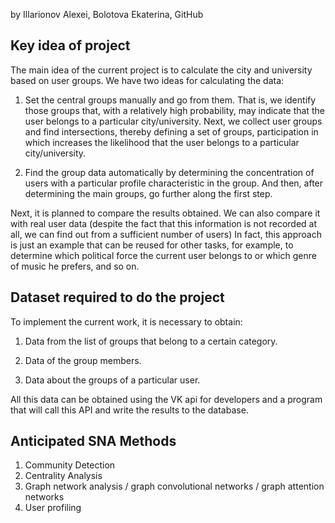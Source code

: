 by Illarionov Alexei, Bolotova Ekaterina, GitHub
## Key idea of project

The main idea of the current project is to calculate the city and university based on user groups. We have two ideas for calculating the data:

1. Set the central groups manually and go from them. That is, we identify those groups that, with a relatively high probability, may indicate that the user belongs to a particular city/university. Next, we collect user groups and find intersections, thereby defining a set of groups, participation in which increases the likelihood that the user belongs to a particular city/university.

2. Find the group data automatically by determining the concentration of users with a particular profile characteristic in the group. And then, after determining the main groups, go further along the first step.

Next, it is planned to compare the results obtained. We can also compare it with real user data (despite the fact that this information is not recorded at all, we can find out from a sufficient number of users) In fact, this approach is just an example that can be reused for other tasks, for example, to determine which political force the current user belongs to or which genre of music he prefers, and so on.

## Dataset required to do the project

To implement the current work, it is necessary to obtain:

1. Data from the list of groups that belong to a certain category.

2. Data of the group members.

3. Data about the groups of a particular user.

All this data can be obtained using the VK api for developers and a program that will call this API and write the results to the database.

## Anticipated SNA Methods

1. Community Detection
2. Centrality Analysis
3. Graph network analysis / graph convolutional networks / graph attention networks
4. User profiling